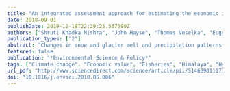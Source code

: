 ```yaml
---
title: "An integrated assessment approach for estimating the economic impacts of climate change on River systems: An application to hydropower and fisheries in a Himalayan River, Trishuli"
date: 2018-09-01
publishDate: 2019-12-18T22:39:25.567580Z
authors: ["Shruti Khadka Mishra", "John Hayse", "Thomas Veselka", "Eugene Yan", "Rijan Bhakta Kayastha", "Kirk LaGory", "Kyle McDonald", "Nicholas Steiner"]
publication_types: ["2"]
abstract: "Changes in snow and glacier melt and precipitation patterns are expected to alter the water flow of rivers at various spatial and temporal scales. Hydropower generation and fisheries are likely to be impacted annually and over the century by seasonal, as well as long-term changes, in hydrological conditions. In order to quantify the effect of climate changes on hydropower and fisheries, we developed an integrated assessment framework that links biophysical models (positive degree-day model, hydrologic model, run-of-river power system model, and fishery suitability index) and economic models. This framework was used to demonstrate the framework’s utility for gaining insights into the impacts of changed river flow on hydropower and fisheries of the Trishuli River in the High Mountain Asia (HMA) Region (from the Hindu Kush and Tien Shan mountain ranges in the west to the Eastern Himalaya). Remotely sensed and in situ data were used to quantify changes in snow and glacier melt in Langtang glacier and resultant change in hydrologic flow in the Trishuli River upstream of the Trishuli hydropower plant. Future discharges were projected using climate data derived from the Cubic Conformal Atmospheric model with 50-km resolution in Representative Concentration Pathway (RCP) 8.5 and RCP 4.5 climate scenarios. Results suggest that, in the future, the Trishuli River will experience modest increases in the economic value of the hydropower resource and fisheries as a result of higher snow and glacial melt. Increased flow in the months of March and April attributed to increased glacier melt translated to an increase in electricity generation. However increased flow in June and July when the snow and glacial melt peak is coupled with monsoon precipitation could not be fully utilized due to hydropower plant capacity constraints. Fishery suitability in the Trishuli River would be greater than 70% of optimal under both RCP 4.5 and RCP 8.5. Power economic results do not vary significantly for the next thirty years because flow increases under RCP 8.5 and resultant energy production are more pronounced in the later part of the century. The framework utilized in this study can be expanded in the future to analyze hydropower infrastructure as well as fisheries conservation in the upstream HMA basins from Afghanistan through Bhutan."
featured: false
publication: "*Environmental Science & Policy*"
tags: ["Climate change", "Economic value", "Fisheries", "Himalaya", "Hydropower", "Snow and glacier hydrology", "Water resource management policy"]
url_pdf: "http://www.sciencedirect.com/science/article/pii/S1462901117308936"
doi: "10.1016/j.envsci.2018.05.006"
---
```


